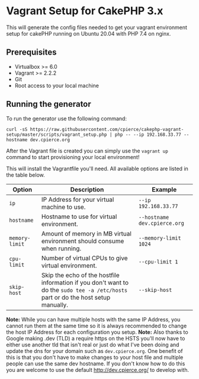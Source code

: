 # Vagrant Setup for CakePHP 3.x

This will generate the config files needed to get your vagrant environment setup for cakePHP running on Ubuntu 20.04 with PHP 7.4 on nginx.

## Prerequisites

- Virtualbox >= 6.0
- Vagrant >= 2.2.2
- Git
- Root access to your local machine

## Running the generator

To run the generator use the following command:

```
curl -sS https://raw.githubusercontent.com/cpierce/cakephp-vagrant-setup/master/scripts/vagrant_setup.php | php -- --ip 192.168.33.77 --hostname dev.cpierce.org
```

After the Vagrant file is created you can simply use the `vagrant up` command to start provisioning your local environment!

This will install the Vagrantfile you'll need. All available options are listed in the table below.

| Option           | Description                                                             | Example                      |
|------------------|-------------------------------------------------------------------------|------------------------------|
| `ip`           | IP Address for your virtual machine to use.                             | `--ip 192.168.33.77` |
| `hostname`     | Hostname to use for virtual environment.                                | `--hostname dev.cpierce.org`     |
| `memory-limit` | Amount of memory in MB virtual environment should consume when running. | `--memory-limit 1024`        |
| `cpu-limit`    | Number of virtual CPUs to give virtual environment.                     | `--cpu-limit 1`              |
| `skip-host`    | Skip the echo of the hostfile information if you don't want to do the `sudo tee -a /etc/hosts` part or do the host setup manually.                          | `--skip-host` |

**Note:** While you can have multiple hosts with the same IP Address, you cannot run them at the same time so it is always recommended to change the host IP Address for each configuration you setup.
**Note:** Also thanks to Google making .dev (TLD) a require https on the HSTS you'll now have to either use another tld that isn't real or just do what I've been doing and update the dns for your domain such
as `dev.cpierce.org`.  One benefit of this is that you don't have to make changes to your host file and multiple people can use the same dev hostname. If you don't know how to do this you are welcome to use
the default http://dev.cpierce.org/ to develop with.
